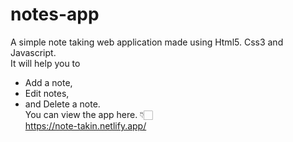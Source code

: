 # notes-app
A simple note taking web application made using Html5. Css3 and Javascript. <br>
It will help you to <br>
- Add a note, <br>
- Edit notes, <br>
- and Delete a note. <br>
You can view the app here. 👇🏻 <br>
https://note-takin.netlify.app/

